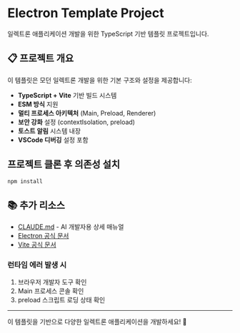 # Electron Template Project

일렉트론 애플리케이션 개발을 위한 TypeScript 기반 템플릿 프로젝트입니다.

## 📋 프로젝트 개요

이 템플릿은 모던 일렉트론 개발을 위한 기본 구조와 설정을 제공합니다:

- **TypeScript + Vite** 기반 빌드 시스템
- **ESM 방식** 지원
- **멀티 프로세스 아키텍처** (Main, Preload, Renderer)
- **보안 강화** 설정 (contextIsolation, preload)
- **토스트 알림** 시스템 내장
- **VSCode 디버깅** 설정 포함

## 프로젝트 클론 후 의존성 설치
```bash
npm install
```

## 📚 추가 리소스

- [CLAUDE.md](./CLAUDE.md) - AI 개발자용 상세 매뉴얼
- [Electron 공식 문서](https://www.electronjs.org/docs)
- [Vite 공식 문서](https://vitejs.dev/)

### 런타임 에러 발생 시
1. 브라우저 개발자 도구 확인
2. Main 프로세스 콘솔 확인
3. preload 스크립트 로딩 상태 확인

---

이 템플릿을 기반으로 다양한 일렉트론 애플리케이션을 개발하세요! 🚀
